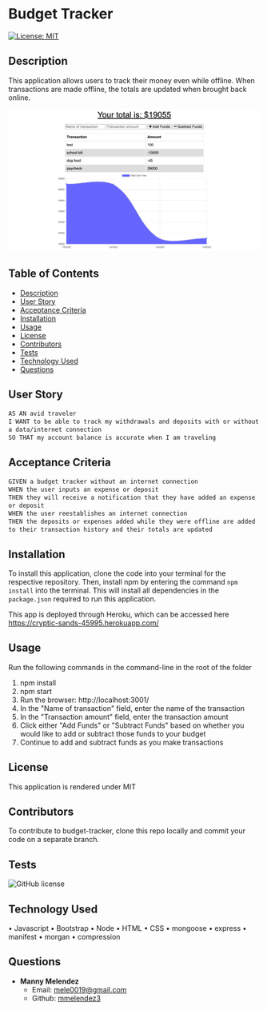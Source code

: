 # Budget Tracker

[![License: MIT](https://img.shields.io/badge/License-MIT-yellow.svg)](https://opensource.org/licenses/MIT)

## Description
This application allows users to track their money even while offline. When transactions are made offline, the totals are updated when brought back online.

![alt text](https://github.com/mmelendez3/Budget-Tracker-PWA/blob/main/assets/img/budget.png)

## Table of Contents
- [Description](#description)
- [User Story](#user-story)
- [Acceptance Criteria](#acceptance-criteria)
- [Installation](#installation)
- [Usage](#usage)
- [License](#license)
- [Contributors](#contributors)
- [Tests](#tests)
- [Technology Used](#technology-used)
- [Questions](#questions)

## User Story
```
AS AN avid traveler
I WANT to be able to track my withdrawals and deposits with or without a data/internet connection
SO THAT my account balance is accurate when I am traveling 
```

## Acceptance Criteria
```
GIVEN a budget tracker without an internet connection
WHEN the user inputs an expense or deposit
THEN they will receive a notification that they have added an expense or deposit
WHEN the user reestablishes an internet connection
THEN the deposits or expenses added while they were offline are added to their transaction history and their totals are updated
```
## Installation

To install this application, clone the code into your terminal for the respective repository. Then, install npm by entering the command ```npm install```  into the terminal. This will install all dependencies in the ```package.json``` required to run this application.


This app is deployed through Heroku, which can be accessed here https://cryptic-sands-45995.herokuapp.com/


## Usage
Run the following commands in the command-line in the root of the folder
1. npm install
2. npm start
3. Run the browser: http://localhost:3001/
4. In the "Name of transaction" field, enter the name of the transaction
5. In the "Transaction amount" field, enter the transaction amount
6. Click either "Add Funds" or "Subtract Funds" based on whether you would like to add or subtract those funds to your budget
7. Continue to add and subtract funds as you make transactions

## License
This application is rendered under MIT

## Contributors
To contribute to budget-tracker, clone this repo locally and commit your code on a separate branch.

## Tests
![GitHub license](https://img.shields.io/badge/test-100%25-success)

## Technology Used
•	Javascript
•	Bootstrap
•	Node
•	HTML 
•	CSS
•	mongoose
•	express
•	manifest
•	morgan
•	compression

## Questions
* <strong>Manny Melendez</strong>
    * Email: mele0019@gmail.com
    * Github: [mmelendez3](https://github.com/mmelendez3)
